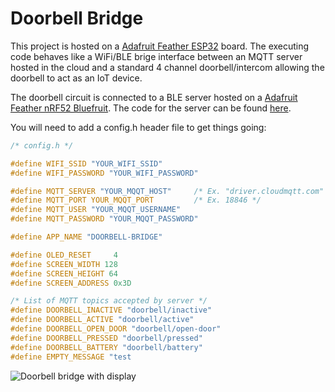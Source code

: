 # Doorbell Bridge

This project is hosted on a [Adafruit Feather ESP32](https://www.adafruit.com/product/3405) board. The executing code behaves like a WiFi/BLE brige interface between an MQTT server hosted in the cloud and a standard 4 channel doorbell/intercom allowing the doorbell to act as an IoT device.

The doorbell circuit is connected to a BLE server hosted on a [Adafruit Feather nRF52 Bluefruit](https://www.adafruit.com/product/3406). The code for the server can be found [here](https://github.com/cohesivejones/doorbell-server).

You will need to add a config.h header file to get things going:

```C
/* config.h */

#define WIFI_SSID "YOUR_WIFI_SSID"
#define WIFI_PASSWORD "YOUR_WIFI_PASSWORD"

#define MQTT_SERVER "YOUR_MQQT_HOST"     /* Ex. "driver.cloudmqtt.com" */
#define MQTT_PORT YOUR_MQQT_PORT         /* Ex. 18846 */
#define MQTT_USER "YOUR_MQQT_USERNAME"
#define MQTT_PASSWORD "YOUR_MQQT_PASSWORD"

#define APP_NAME "DOORBELL-BRIDGE"

#define OLED_RESET     4
#define SCREEN_WIDTH 128
#define SCREEN_HEIGHT 64
#define SCREEN_ADDRESS 0x3D

/* List of MQTT topics accepted by server */
#define DOORBELL_INACTIVE "doorbell/inactive"
#define DOORBELL_ACTIVE "doorbell/active"
#define DOORBELL_OPEN_DOOR "doorbell/open-door"
#define DOORBELL_PRESSED "doorbell/pressed"
#define DOORBELL_BATTERY "doorbell/battery"
#define EMPTY_MESSAGE "test
```

![Doorbell bridge with display](https://user-images.githubusercontent.com/2830208/119149615-afb9ba00-ba1b-11eb-82f4-8a834103720d.jpg)
